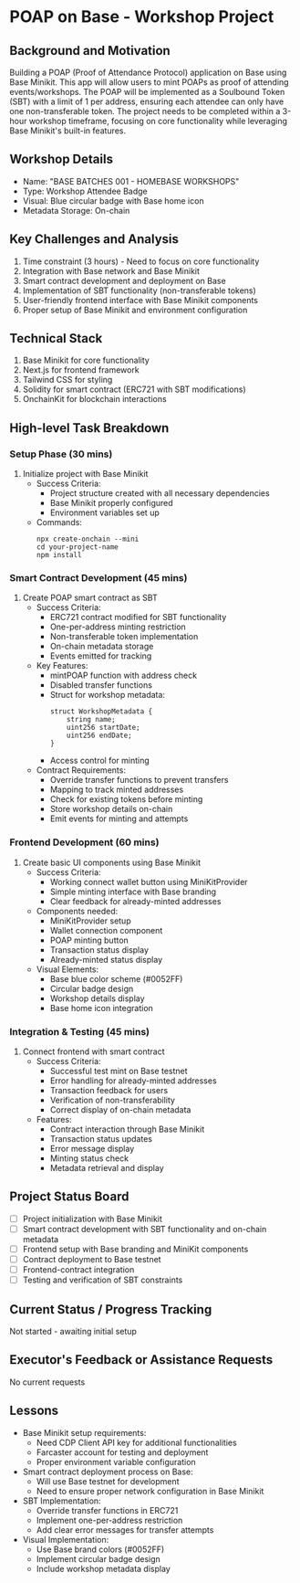 # POAP on Base - Workshop Project

## Background and Motivation
Building a POAP (Proof of Attendance Protocol) application on Base using Base Minikit. This app will allow users to mint POAPs as proof of attending events/workshops. The POAP will be implemented as a Soulbound Token (SBT) with a limit of 1 per address, ensuring each attendee can only have one non-transferable token. The project needs to be completed within a 3-hour workshop timeframe, focusing on core functionality while leveraging Base Minikit's built-in features.

## Workshop Details
- Name: "BASE BATCHES 001 - HOMEBASE WORKSHOPS"
- Type: Workshop Attendee Badge
- Visual: Blue circular badge with Base home icon
- Metadata Storage: On-chain

## Key Challenges and Analysis
1. Time constraint (3 hours) - Need to focus on core functionality
2. Integration with Base network and Base Minikit
3. Smart contract development and deployment on Base
4. Implementation of SBT functionality (non-transferable tokens)
5. User-friendly frontend interface with Base Minikit components
6. Proper setup of Base Minikit and environment configuration

## Technical Stack
1. Base Minikit for core functionality
2. Next.js for frontend framework
3. Tailwind CSS for styling
4. Solidity for smart contract (ERC721 with SBT modifications)
5. OnchainKit for blockchain interactions

## High-level Task Breakdown

### Setup Phase (30 mins)
1. Initialize project with Base Minikit
   - Success Criteria: 
     - Project structure created with all necessary dependencies
     - Base Minikit properly configured
     - Environment variables set up
   - Commands:
     ```
     npx create-onchain --mini
     cd your-project-name
     npm install
     ```

### Smart Contract Development (45 mins)
1. Create POAP smart contract as SBT
   - Success Criteria:
     - ERC721 contract modified for SBT functionality
     - One-per-address minting restriction
     - Non-transferable token implementation
     - On-chain metadata storage
     - Events emitted for tracking
   - Key Features:
     - mintPOAP function with address check
     - Disabled transfer functions
     - Struct for workshop metadata:
       ```solidity
       struct WorkshopMetadata {
           string name;
           uint256 startDate;
           uint256 endDate;
       }
       ```
     - Access control for minting
   - Contract Requirements:
     - Override transfer functions to prevent transfers
     - Mapping to track minted addresses
     - Check for existing tokens before minting
     - Store workshop details on-chain
     - Emit events for minting and attempts

### Frontend Development (60 mins)
1. Create basic UI components using Base Minikit
   - Success Criteria:
     - Working connect wallet button using MiniKitProvider
     - Simple minting interface with Base branding
     - Clear feedback for already-minted addresses
   - Components needed:
     - MiniKitProvider setup
     - Wallet connection component
     - POAP minting button
     - Transaction status display
     - Already-minted status display
   - Visual Elements:
     - Base blue color scheme (#0052FF)
     - Circular badge design
     - Workshop details display
     - Base home icon integration

### Integration & Testing (45 mins)
1. Connect frontend with smart contract
   - Success Criteria:
     - Successful test mint on Base testnet
     - Error handling for already-minted addresses
     - Transaction feedback for users
     - Verification of non-transferability
     - Correct display of on-chain metadata
   - Features:
     - Contract interaction through Base Minikit
     - Transaction status updates
     - Error message display
     - Minting status check
     - Metadata retrieval and display

## Project Status Board
- [ ] Project initialization with Base Minikit
- [ ] Smart contract development with SBT functionality and on-chain metadata
- [ ] Frontend setup with Base branding and MiniKit components
- [ ] Contract deployment to Base testnet
- [ ] Frontend-contract integration
- [ ] Testing and verification of SBT constraints

## Current Status / Progress Tracking
Not started - awaiting initial setup

## Executor's Feedback or Assistance Requests
No current requests

## Lessons
- Base Minikit setup requirements:
  - Need CDP Client API key for additional functionalities
  - Farcaster account for testing and deployment
  - Proper environment variable configuration
- Smart contract deployment process on Base:
  - Will use Base testnet for development
  - Need to ensure proper network configuration in Base Minikit
- SBT Implementation:
  - Override transfer functions in ERC721
  - Implement one-per-address restriction
  - Add clear error messages for transfer attempts
- Visual Implementation:
  - Use Base brand colors (#0052FF)
  - Implement circular badge design
  - Include workshop metadata display 